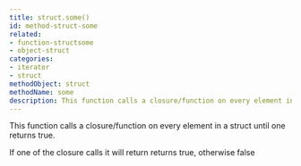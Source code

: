 ```yaml
---
title: struct.some()
id: method-struct-some
related:
- function-structsome
- object-struct
categories:
- iterator
- struct
methodObject: struct
methodName: some
description: This function calls a closure/function on every element in a struct until one returns true.
---
```


This function calls a closure/function on every element in a struct until one returns true.

If one of the closure calls it will return returns true, otherwise false
